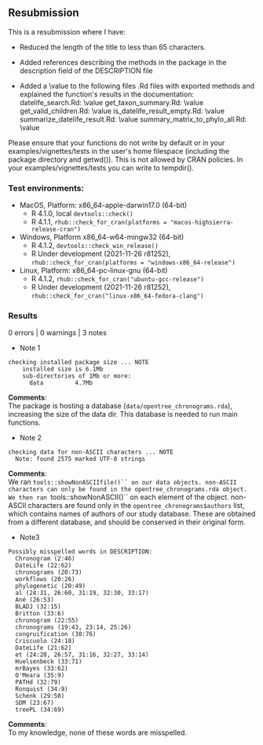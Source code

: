 ## Resubmission
This is a resubmission where I have:

* Reduced the length of the title to less than 65 characters.

* Added references describing the methods in the package in the description field of the DESCRIPTION file

* Added a \value to the following files .Rd files with exported methods and explained the function's results in the documentation:
      datelife_search.Rd: \value
      get_taxon_summary.Rd: \value
      get_valid_children.Rd: \value
      is_datelife_result_empty.Rd: \value
      summarize_datelife_result.Rd: \value
      summary_matrix_to_phylo_all.Rd: \value

Please ensure that your functions do not write by default or in your
examples/vignettes/tests in the user's home filespace (including the
package directory and getwd()). This is not allowed by CRAN policies.
In your examples/vignettes/tests you can write to tempdir().

### Test environments:

- MacOS, Platform: x86_64-apple-darwin17.0 (64-bit)
  - R 4.1.0, local `devtools::check()`
  - R 4.1.1, `rhub::check_for_cran(platforms = "macos-highsierra-release-cran")`
- Windows, Platform x86_64-w64-mingw32 (64-bit)
  - R 4.1.2, `devtools::check_win_release()`
  - R Under development (2021-11-26 r81252), `rhub::check_for_cran(platforms = "windows-x86_64-release")`
- Linux, Platform: x86_64-pc-linux-gnu (64-bit)
  - R 4.1.2, `rhub::check_for_cran("ubuntu-gcc-release")`
  - R Under development (2021-11-26 r81252), `rhub::check_for_cran("linux-x86_64-fedora-clang")`

### Results
0 errors | 0 warnings | 3 notes

* Note 1

```
checking installed package size ... NOTE
    installed size is 6.1Mb
    sub-directories of 1Mb or more:
      data         4.7Mb
```
**Comments**: <br/>
The package is hosting a database (`data/opentree_chronograms.rda`), increasing the size of the data dir. This database is needed to run main functions.

* Note 2

```
checking data for non-ASCII characters ... NOTE
  Note: found 2575 marked UTF-8 strings
```

**Comments**: <br/>
We ran `tools::showNonASCIIfile()`` on our data objects. non-ASCII characters can only be found in the opentree_chronograms.rda object. We then ran `tools::showNonASCII()`` on each element of the object. non-ASCII characters are found only in the `opentree_chronograms$authors` list, which contains names of authors of our study database. These are obtained from a different database, and should be conserved in their original form.

* Note3

```
Possibly misspelled words in DESCRIPTION:
  Chronogram (2:46)
  DateLife (22:62)
  chronograms (20:73)
  workflows (20:26)
  phylogenetic (20:49)
  al (24:31, 26:60, 31:19, 32:30, 33:17)
  Ané (26:53)
  BLADJ (32:15)
  Britton (33:6)
  chronogram (22:55)
  chronograms (19:43, 23:14, 25:26)
  congruification (30:76)
  Criscuolo (24:18)
  DateLife (21:62)
  et (24:28, 26:57, 31:16, 32:27, 33:14)
  Huelsenbeck (33:71)
  mrBayes (33:62)
  O'Meara (35:9)
  PATHd (32:79)
  Ronquist (34:9)
  Schenk (29:50)
  SDM (23:67)
  treePL (34:69)
```

**Comments**: <br/>
To my knowledge, none of these words are misspelled.

